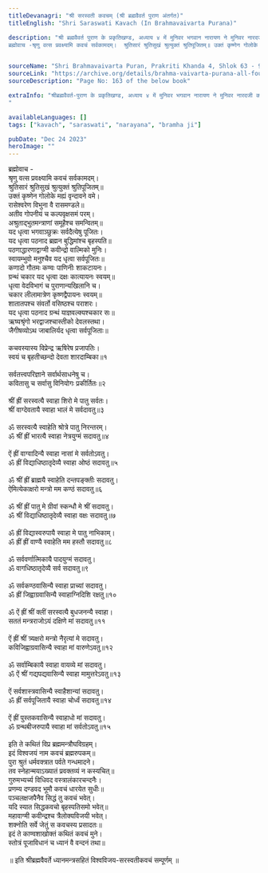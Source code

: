 ```yaml
---
titleDevanagri: "श्री सरस्वती कवचम् (श्री ब्रह्मवैवर्त पुराण अंतर्गत)"
titleEnglish: "Shri Saraswati Kavach (In Brahmavaivarta Purana)"

description: "श्री ब्रह्मवैवर्त पुराण के प्रकृतिखण्ड, अध्याय ४ में मुनिवर भगवान नारायण ने मुनिवर नारदजी को बतलाया कि ‘विप्रेन्द्र! श्रीसरस्वती कवच विश्व पर विजय प्राप्त कराने वाला है। जगत्स्त्रष्टा ब्रह्मा ने गन्धमादन पर्वत पर भृगु के आग्रह से इसे इन्हें बताया था।
ब्रह्मोवाच -श्रृणु वत्स प्रवक्ष्यामि कवचं सर्वकामदम्।  श्रुतिसारं श्रुतिसुखं श्रुत्युक्तं श्रुतिपूजितम्॥ उक्तं कृष्णेन गोलोके मह्यं वृन्दावने वमे। रासेश्वरेण विभुना वै रासमण्डले॥ अतीव गोपनीयं च कल्पवृक्षसमं परम्। "


sourceName: "Shri Brahmavaivarta Puran, Prakriti Khanda 4, Shlok 63 - 91<br>(श्रीब्रह्मवैवर्त पुराण, प्रकृतिखण्ड ४, श्लोक ६३-९१)"
sourceLink: "https://archive.org/details/brahma-vaivarta-purana-all-four-kandas-english-translation/page/n189/mode/2up"
sourceDescription: "Page No: 163 of the below book"

extraInfo: "श्रीब्रह्मवैवर्त-पुराण के प्रकृतिखण्ड, अध्याय ४ में मुनिवर भगवान नारायण ने मुनिवर नारदजी को बतलाया कि ‘विप्रेन्द्र! श्रीसरस्वती कवच विश्व पर विजय प्राप्त कराने वाला है। जगत्स्त्रष्टा ब्रह्मा ने गन्धमादन पर्वत पर भृगु के आग्रह से इसे इन्हें बताया था।
"

availableLanguages: []
tags: ["kavach", "saraswati", "narayana", "bramha ji"]

pubDate: "Dec 24 2023"
heroImage: ""
---
```

<div>ब्रह्मोवाच -<br/>श्रृणु वत्स प्रवक्ष्यामि कवचं सर्वकामदम्। <br/>श्रुतिसारं श्रुतिसुखं श्रुत्युक्तं श्रुतिपूजितम्॥<br/>उक्तं कृष्णेन गोलोके मह्यं वृन्दावने वमे। <br/>रासेश्वरेण विभुना वै रासमण्डले॥<br/>अतीव गोपनीयं च कल्पवृक्षसमं परम्। <br/>अश्रुताद्भुतमन्त्राणां समूहैश्च समन्वितम्॥<br/>यद धृत्वा भगवाञ्छुक्रः सर्वदैत्येषु पूजितः। <br/>यद धृत्वा पठनाद ब्रह्मन बुद्धिमांश्च बृहस्पति॥<br/>पठणाद्धारणाद्वाग्मी कवीन्द्रो वाल्मिको मुनिः। <br/>स्वायम्भुवो मनुश्चैव यद धृत्वा सर्वपूजितः॥<br/>कणादो गौतमः कण्वः पाणिनीः शाकटायनः। <br/>ग्रन्थं चकार यद धृत्वा दक्षः कात्यायनः स्वयम्॥<br/>धृत्वा वेदविभागं च पुराणान्यखिलानि च। <br/>चकार लीलामात्रेण कृष्णद्वैपायनः स्वयम्॥<br/>शातातपश्च संवर्तो वसिष्ठश्च पराशरः। <br/>यद धृत्वा पठनाद ग्रन्थं याज्ञवल्क्यश्चकार सः॥<br/>ऋष्यश्रृंगो भरद्वाजश्चास्तीको देवलस्तथा। <br/>जैगीषव्योऽथ जाबालिर्यद धृत्वा सर्वपूजिताः॥<br/><br/>कचवस्यास्य विप्रेन्द्र ऋषिरेष प्रजापतिः। <br/>स्वयं च बृहतीच्छन्दो देवता शारदाम्बिका॥१<br/><br/>सर्वतत्त्वपरिज्ञाने सर्वार्थसाधनेषु च। <br/>कवितासु च सर्वासु विनियोगः प्रकीर्तितः॥२<br/><br/>श्रीं ह्रीं सरस्वत्यै स्वाहा शिरो मे पातु सर्वतः। <br/>श्रीं वाग्देवतायै स्वाहा भालं मे सर्वदावतु॥३<br/><br/>ॐ सरस्वत्यै स्वाहेति श्रोत्रे पातु निरन्तरम्। <br/>ॐ श्रीं ह्रीं भारत्यै स्वाहा नेत्रयुग्मं सदावतु॥४<br/><br/>ऐं ह्रीं वाग्वादिन्यै स्वाहा नासां मे सर्वतोऽवतु। <br/>ॐ ह्रीं विद्याधिष्ठातृदेव्यै स्वाहा ओष्ठं सदावतु॥५<br/><br/>ॐ श्रीं ह्रीं ब्राह्मयै स्वाहेति दन्तपङ्क्तीः सदावतु। <br/>ऐमित्येकाक्षरो मन्त्रो मम कण्ठं सदावतु॥६<br/><br/>ॐ श्रीं ह्रीं पातु मे ग्रीवां स्कन्धौ मे श्रीं सदावतु। <br/>ॐ श्रीं विद्याधिष्ठातृदेव्यै स्वाहा वक्षः सदावतु॥७<br/><br/>ॐ ह्रीं विद्यास्वरुपायै स्वाहा मे पातु नाभिकाम्। <br/>ॐ ह्रीं ह्रीं वाण्यै स्वाहेति मम हस्तौ सदावतु॥८<br/><br/>ॐ सर्ववर्णात्मिकायै पादयुग्मं सदावतु। <br/>ॐ वागधिष्ठातृदेव्यै सर्व सदावतु॥९<br/><br/>ॐ सर्वकण्ठवासिन्यै स्वाहा प्राच्यां सदावतु। <br/>ॐ ह्रीं जिह्वाग्रवासिन्यै स्वाहाग्निदिशि रक्षतु॥१०<br/><br/>ॐ ऐं ह्रीं श्रीं क्लीं सरस्वत्यै बुधजनन्यै स्वाहा। <br/>सततं मन्त्रराजोऽयं दक्षिणे मां सदावतु॥११<br/><br/>ऐं ह्रीं श्रीं त्र्यक्षरो मन्त्रो नैरृत्यां मे सदावतु। <br/>कविजिह्वाग्रवासिन्यै स्वाहा मां वारुणेऽवतु॥१२<br/><br/>ॐ सर्वाम्बिकायै स्वाहा वायव्ये मां सदावतु। <br/>ॐ ऐं श्रीं गद्यपद्यवासिन्यै स्वाहा मामुत्तरेऽवतु॥१३<br/><br/>ऐं सर्वशास्त्रवासिन्यै स्वाहैशान्यां सदावतु। <br/>ॐ ह्रीं सर्वपूजितायै स्वाहा चोर्ध्वं सदावतु॥१४<br/><br/>ऐं ह्रीं पुस्तकवासिन्यै स्वाहाधो मां सदावतु। <br/>ॐ ग्रन्थबीजरुपायै स्वाहा मां सर्वतोऽवतु॥१५<br/><br/>इति ते कथितं विप्र ब्रह्ममन्त्रौघविग्रहम्। <br/>इदं विश्वजयं नाम कवचं ब्रह्मरुपकम्॥<br/>पुरा श्रुतं धर्मवक्त्रात पर्वते गन्धमादने। <br/>तव स्नेहान्मयाऽख्यातं प्रवक्तव्यं न कस्यचित्॥<br/>गुरुमभ्यर्च्य विधिवद वस्त्रालंकारचन्दनैः। <br/>प्रणम्य दण्डवद भूमौ कवचं धारयेत सुधीः॥<br/>पञ्चलक्षजपैनैव सिद्धं तु कवचं भवेत्। <br/>यदि स्यात सिद्धकवचो बृहस्पतिसमो भवेत्॥<br/>महावाग्मी कवीन्द्रश्च त्रैलोक्यविजयी भवेत्। <br/>शक्नोति सर्वे जेतुं स कवचस्य प्रसादतः॥<br/>इदं ते काण्वशाखोक्तं कथितं कवचं मुने। <br/>स्तोत्रं पूजाविधानं च ध्यानं वै वन्दनं तथा॥<br/> <br/>॥ इति श्रीब्रह्मवैवर्ते ध्यानमन्त्रसहितं विश्वविजय-सरस्वतीकवचं सम्पूर्णम् ॥<br/><br/></div>